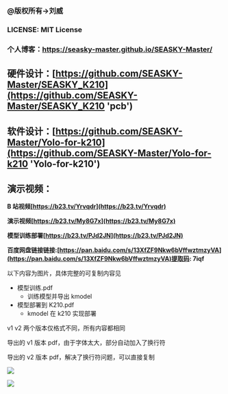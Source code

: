 ### **@版权所有->刘威**

### **LICENSE:** **MIT License**

### 个人博客：<a href="https://seasky-master.github.io/SEASKY-Master/">https://seasky-master.github.io/SEASKY-Master/</a>

## 硬件设计：[https://github.com/SEASKY-Master/SEASKY_K210](https://github.com/SEASKY-Master/SEASKY_K210 'pcb')

## 软件设计：[https://github.com/SEASKY-Master/Yolo-for-k210](https://github.com/SEASKY-Master/Yolo-for-k210 'Yolo-for-k210')

## 演示视频：

**B 站视频[https://b23.tv/Yrvqdr](https://b23.tv/Yrvqdr)**

**演示视频[https://b23.tv/My8G7x](https://b23.tv/My8G7x)**

**模型训练部署[https://b23.tv/PJd2JN](https://b23.tv/PJd2JN)**

**百度网盘链接链接:[https://pan.baidu.com/s/13XfZF9Nkw6bVffwztmzyVA](https://pan.baidu.com/s/13XfZF9Nkw6bVffwztmzyVA)提取码: 7iqf**

以下内容为图片，具体完整的可复制内容见

- 模型训练.pdf
  - 训练模型并导出 kmodel
- 模型部署到 K210.pdf
  - kmodel 在 k210 实现部署

v1 v2 两个版本仅格式不同，所有内容都相同

导出的 v1 版本 pdf，由于字体太大，部分自动加入了换行符

导出的 v2 版本 pdf，解决了换行符问题，可以直接复制

![](./model.png)

![](./seasky-k210.png)


